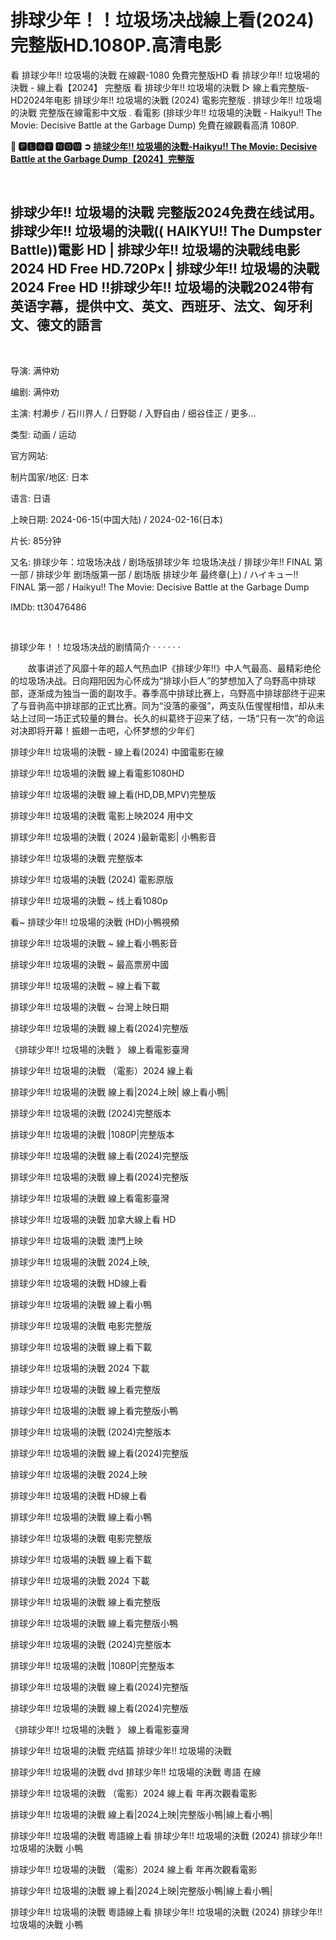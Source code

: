 # 排球少年！！垃圾场决战線上看(2024)完整版HD.1080P.高清电影

看 排球少年!! 垃圾場的決戰 在線觀-1080 免費完整版HD 看 排球少年!! 垃圾場的決戰 - 線上看【2024】 完整版 看 排球少年!! 垃圾場的決戰 ▷ 線上看完整版- HD2024年电影 排球少年!! 垃圾場的決戰 (2024) 電影完整版 . 排球少年!! 垃圾場的決戰 完整版在線電影中文版 . 看電影 (排球少年!! 垃圾場的決戰 - Haikyu!! The Movie: Decisive Battle at the Garbage Dump) 免費在線觀看高清 1080P.


<p dir="auto"><b>💯 🅿🅻🅰🆈 🅽🅾🆆 ➲   <a href="https://ond.jasstwatch.com/zh/movie/1012201" rel="nofollow">排球少年!! 垃圾場的決戰-Haikyu!! The Movie: Decisive Battle at the Garbage Dump【2024】完整版</a></b></p>
<p dir="auto"><b><i><br></i></b></p>

<h2>排球少年!! 垃圾場的決戰 完整版2024免费在线试用。 排球少年!! 垃圾場的決戰(( HAIKYU!! The Dumpster Battle))電影 HD | 排球少年!! 垃圾場的決戰线电影2024 HD Free HD.720Px | 排球少年!! 垃圾場的決戰2024 Free HD !!排球少年!! 垃圾場的決戰2024带有英语字幕，提供中文、英文、西班牙、法文、匈牙利文、德文的語言</h2>

<p dir="auto"><b><i><br></i></b></p>


导演: 满仲劝

编剧: 满仲劝

主演: 村濑步 / 石川界人 / 日野聪 / 入野自由 / 细谷佳正 / 更多...

类型: 动画 / 运动

官方网站:

制片国家/地区: 日本

语言: 日语

上映日期: 2024-06-15(中国大陆) / 2024-02-16(日本)

片长: 85分钟

又名: 排球少年：垃圾场决战 / 剧场版排球少年 垃圾场决战 / 排球少年!! FINAL 第一部 / 排球少年 剧场版第一部 / 剧场版 排球少年 最终章(上) / ハイキュー!! FINAL 第一部 / Haikyu!! The Movie: Decisive Battle at the Garbage Dump

IMDb: tt30476486
<p dir="auto"><b><i><br></i></b></p>

排球少年！！垃圾场决战的剧情简介 · · · · · ·

　　故事讲述了风靡十年的超人气热血IP《排球少年!!》中人气最高、最精彩绝伦的垃圾场决战。日向翔阳因为心怀成为“排球小巨人”的梦想加入了乌野高中排球部，逐渐成为独当一面的副攻手。春季高中排球比赛上，乌野高中排球部终于迎来了与音驹高中排球部的正式比赛。同为“没落的豪强”，两支队伍惺惺相惜，却从未站上过同一场正式较量的舞台。长久的纠葛终于迎来了结，一场“只有一次”的命运对决即将开幕！振翅一击吧，心怀梦想的少年们


  排球少年!! 垃圾場的決戰 - 線上看(2024) 中國電影在線

排球少年!! 垃圾場的決戰 線上看電影1080HD

排球少年!! 垃圾場的決戰 線上看(HD,DB,MPV)完整版

排球少年!! 垃圾場的決戰 電影上映2024 用中文

排球少年!! 垃圾場的決戰 ( 2024 )最新電影| 小鴨影音

排球少年!! 垃圾場的決戰 完整版本

排球少年!! 垃圾場的決戰 (2024) 電影原版

排球少年!! 垃圾場的決戰 ~ 线上看1080p

看~ 排球少年!! 垃圾場的決戰 (HD)小鴨視頻

排球少年!! 垃圾場的決戰 ~ 線上看小鴨影音

排球少年!! 垃圾場的決戰 ~ 最高票房中國

排球少年!! 垃圾場的決戰 ~ 線上看下載

排球少年!! 垃圾場的決戰 ~ 台灣上映日期

排球少年!! 垃圾場的決戰 線上看(2024)完整版

《排球少年!! 垃圾場的決戰 》 線上看電影臺灣

排球少年!! 垃圾場的決戰 （電影）2024 線上看

排球少年!! 垃圾場的決戰 線上看|2024上映| 線上看小鴨|

排球少年!! 垃圾場的決戰 (2024)完整版本

排球少年!! 垃圾場的決戰 |1080P|完整版本

排球少年!! 垃圾場的決戰 線上看(2024)完整版

排球少年!! 垃圾場的決戰 線上看(2024)完整版

排球少年!! 垃圾場的決戰 線上看電影臺灣

排球少年!! 垃圾場的決戰 加拿大線上看 HD

排球少年!! 垃圾場的決戰 澳門上映

排球少年!! 垃圾場的決戰 2024上映,

排球少年!! 垃圾場的決戰 HD線上看

排球少年!! 垃圾場的決戰 線上看小鴨

排球少年!! 垃圾場的決戰 电影完整版

排球少年!! 垃圾場的決戰 線上看下載

排球少年!! 垃圾場的決戰 2024 下載

排球少年!! 垃圾場的決戰 線上看完整版

排球少年!! 垃圾場的決戰 線上看完整版小鴨

排球少年!! 垃圾場的決戰 (2024)完整版本

排球少年!! 垃圾場的決戰 線上看(2024)完整版

排球少年!! 垃圾場的決戰 2024上映

排球少年!! 垃圾場的決戰 HD線上看

排球少年!! 垃圾場的決戰 線上看小鴨

排球少年!! 垃圾場的決戰 电影完整版

排球少年!! 垃圾場的決戰 線上看下載

排球少年!! 垃圾場的決戰 2024 下載

排球少年!! 垃圾場的決戰 線上看完整版

排球少年!! 垃圾場的決戰 線上看完整版小鴨

排球少年!! 垃圾場的決戰 (2024)完整版本

排球少年!! 垃圾場的決戰 |1080P|完整版本

排球少年!! 垃圾場的決戰 線上看(2024)完整版

排球少年!! 垃圾場的決戰 線上看(2024)完整版

《排球少年!! 垃圾場的決戰 》 線上看電影臺灣

排球少年!! 垃圾場的決戰 完结篇 排球少年!! 垃圾場的決戰

排球少年!! 垃圾場的決戰 dvd 排球少年!! 垃圾場的決戰 粵語 在線

排球少年!! 垃圾場的決戰 （電影）2024 線上看 年再次觀看電影

排球少年!! 垃圾場的決戰 線上看|2024上映|完整版小鴨|線上看小鴨|

排球少年!! 垃圾場的決戰 粵語線上看 排球少年!! 垃圾場的決戰 (2024) 排球少年!! 垃圾場的決戰 小鴨

排球少年!! 垃圾場的決戰 （電影）2024 線上看 年再次觀看電影

排球少年!! 垃圾場的決戰 線上看|2024上映|完整版小鴨|線上看小鴨|

排球少年!! 垃圾場的決戰 粵語線上看 排球少年!! 垃圾場的決戰 (2024) 排球少年!! 垃圾場的決戰 小鴨
